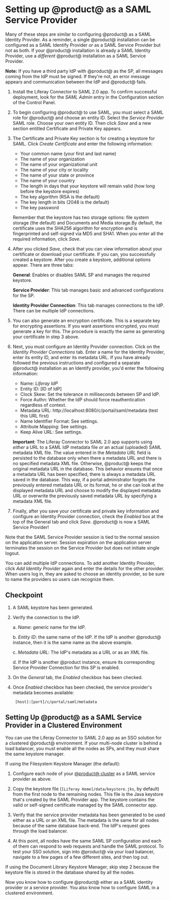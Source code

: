# Setting up @product@ as a SAML Service Provider


Many of these steps are similar to configuring @product@ as a SAML Identity Provider. As a reminder, a single @product@ installation can be configured as a SAML Identify Provider *or* as a SAML Service Provider but not as both. If your @product@ installation is already a SAML Identity Provider, use a *different* @product@ installation as a SAML Service Provider.

**Note:** If you have a third party IdP with @product@ as the SP, all messages coming from the IdP must be signed. If they're not, an error message appears and communication between the IdP and @product@ fails.

1.  Install the Liferay Connector to SAML 2.0 app. To confirm successful deployment, look for the *SAML Admin* entry in the Configuration section of the Control Panel.

2.  To begin configuring @product@ to use SAML, you must select a SAML role for @product@ and choose an entity ID. Select the *Service Provider* SAML role. Choose your own entity ID. Then click *Save* and a new section entitled Certificate and Private Key appears.

3.  The Certificate and Private Key section is for creating a keystore for SAML. Click *Create Certificate* and enter the following information:

    - Your common name (your first and last name)
    - The name of your organization
    - The name of your organizational unit
    - The name of your city or locality
    - The name of your state or province
    - The name of your country
    - The length in days that your keystore will remain valid (how long before the keystore expires)
    - The key algorithm (RSA is the default)
    - The key length in bits (2048 is the default)
    - The key password

    Remember that the keystore has two storage options: file system storage (the default) and Documents and Media storage.By default, the certificate uses the SHA256 algorithm for encryption and is fingerprinted and self-signed via MD5 and SHA1. When you enter all the required information, click *Save*.

4.  After you clicked *Save*, check that you can view information about your certificate or download your certificate. If you can, you successfully created a keystore. After you create a keystore, additional options appear. There are three tabs:

    **General**: Enables or disables SAML SP and manages the required keystore.
 
    **Service Provider**: This tab manages basic and advanced configurations for the SP.
 
    **Identity Provider Connection**: This tab manages connections to the IdP. There can be multiple IdP connections.

5.  You can also generate an encryption certificate. This is a separate key for encrypting assertions. If you want assertions encrypted, you must generate a key for this. The procedure is exactly the same as generating your certificate in step 3 above. 

5.  Next, you must configure an Identity Provider connection. Click on the *Identity Provider Connections* tab. Enter a name for the Identity Provider, enter its entity ID, and enter its metadata URL. If you have already followed the previous instructions and configured a separate @product@ installation as an Identify provider, you'd enter the following information:

    - Name: *Liferay IdP*
    - Entity ID: [ID of IdP]
	- Clock Skew: Set the tolerance in milliseconds between SP and IdP.
	- Force Authn: Whether the IdP should force reauthentication regardless of context.
    - Metadata URL: http://localhost:8080/c/portal/saml/metadata (test this URL first)
	- Name Identifier Format: See settings. 
	- Attribute Mapping: See settings. 
	- Keep Alive URL: See settings. 

    **Important**: The Liferay Connector to SAML 2.0 app supports using *either* a URL to a SAML IdP metadata file *or* an actual (uploaded) SAML metadata XML file. The value entered in the *Metadata URL* field is persisted to the database only when there a metadata URL and there is no specified metadata XML file. Otherwise, @product@ keeps the original metadata URL in the database. This behavior ensures that once a metadata URL has been specified, there is always a metadata URL saved in the database. This way, if a portal administrator forgets the previously entered metadata URL or its format, he or she can look at the displayed metadata URL and choose to modify the displayed metadata URL or overwrite the previously saved metadata URL by specifying a metadata XML file.

6.  Finally, after you save your certificate and private key information and configure an Identity Provider connection, check the *Enabled* box at the top of the General tab and click *Save*. @product@ is now a SAML Service Provider!

Note that the SAML Service Provider session is tied to the normal session on the application server. Session expiration on the application server terminates the session on the Service Provider but does not initiate single logout. 

You can add multiple IdP connections. To add another Identity Provider, click *Add Identity Provider* again and enter the details for the other provider. When users log in, they are asked to choose an identity provider, so be sure to name the providers so users can recognize them. 

## Checkpoint

1. A SAML keystore has been generated.

2. Verify the connection to the IdP. 

    a.  *Name*: generic name for the IdP. 
 
    b.  *Entity ID*: the same name of the IdP. If the IdP is another @product@ instance, then it is the same name as the above example. 

    c. *Metadata URL*: The IdP's metadata as a URL or as an XML file.

    d. If the IdP is another @product instance, ensure its corresponding Service Provider Connection for this SP is enabled.

3. On the *General* tab, the *Enabled* checkbox has been checked.

4. Once *Enabled* checkbox has been checked, the service provider's metadata becomes available:

        [host]:[port]/c/portal/saml/metadata

## Setting Up @product@ as a SAML Service Provider in a Clustered Environment

You can use the Liferay Connector to SAML 2.0 app as an SSO solution for a clustered @product@ environment. If your multi-node cluster is behind a load balancer, you must enable all the nodes as SPs, and they must share the same keystore manager. 

If using the Filesystem Keystore Manager (the default):

1.  Configure each node of your [@product@ cluster](/docs/7-2/deploy/-/knowledge_base/d/liferay-clustering) as a SAML service provider as above. 

2.  Copy the keystore file (`[Liferay Home]/data/keystore.jks`, by default) from the first node to the remaining nodes. This file is the Java keystore that's created by the SAML Provider app. The keystore contains the valid or self-signed certificate managed by the SAML connector app.

3.  Verify that the service provider metadata has been generated to be used either as a URL or an XML file. The metadata is the same for all nodes because of the same database back-end. The IdP's request goes through the load balancer.

4.  At this point, all  nodes have the same SAML SP configuration and each of them can respond to web requests and handle the SAML protocol. To test your SSO solution, sign into @product@ via your load balancer, navigate to a few pages of a few different sites, and then log out.

If using the Document Library Keystore Manager, skip step 2 because the keystore file is stored in the database shared by all the nodes.

Now you know how to configure @product@ either as a SAML identity provider or a service provider. You also know how to configure SAML in a clustered environment. 
